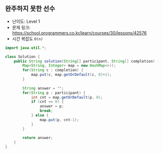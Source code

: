 ## 완주하지 못한 선수
* 난이도: Level 1
* 문제 링크: https://school.programmers.co.kr/learn/courses/30/lessons/42576
* 시간 복잡도 `O(n)`
```Java
import java.util.*;

class Solution {
    public String solution(String[] participant, String[] completion) {
        Map<String, Integer> map = new HashMap<>();
        for(String c : completion) {
            map.put(c, map.getOrDefault(c, 0)+1);
        }
        
        String answer = "";
        for(String p : participant) {
            int cnt = map.getOrDefault(p, 0);
            if (cnt == 0) {
                answer = p;
                break;
            } else {
                map.put(p, cnt-1);
            }
        }
        
        return answer;
    }
}
```
